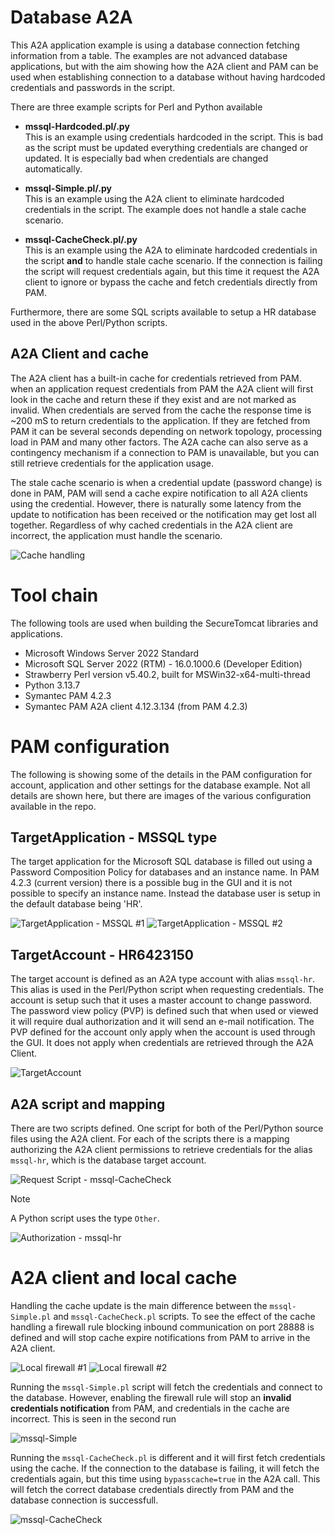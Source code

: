 # Database A2A

This A2A application example is using a database connection fetching information from a table. The examples are not advanced database applications, but with the aim showing how the A2A client and PAM can be used when establishing connection to a database without having hardcoded credentials and passwords in the script. 

There are three example scripts for Perl and Python available

- **mssql-Hardcoded.pl/.py**  
This is an example using credentials hardcoded in the script. This is bad as the script must be updated everything credentials are changed or updated. It is especially bad when credentials are changed automatically.

- **mssql-Simple.pl/.py**  
This is an example using the A2A client to eliminate hardcoded credentials in the script. The example does not handle a stale cache scenario.

- **mssql-CacheCheck.pl/.py**  
This is an example using the A2A to eliminate hardcoded credentials in the script **and** to handle stale cache scenario. If the connection is failing the script will request credentials again, but this time it request the A2A client to ignore or bypass the cache and fetch credentials directly from PAM.

Furthermore, there are some SQL scripts available to setup a HR database used in the above Perl/Python scripts. 


## A2A Client and cache

The A2A client has a built-in cache for credentials retrieved from PAM. when an application request credentials from PAM the A2A client will first look in the cache and return these if they exist and are not marked as invalid. When credentials are served from the cache the response time is ~200 mS to return credentials to the application. If they are fetched from PAM it can be several seconds depending on network topology, processing load in PAM and many other factors. The A2A cache can also serve as a contingency mechanism if a connection to PAM is unavailable, but you can still retrieve credentials for the application usage. 

The stale cache scenario is when a credential update (password change) is done in PAM, PAM will send a cache expire notification to all A2A clients using the credential. However, there is naturally some latency from the update to notification has been received or the notification may get lost all together. Regardless of why cached credentials in the A2A client are incorrect, the application must handle the scenario. 

![Cache handling](/Docs/images/A2A-CachedCredentials-ProcessFlow.png)

# Tool chain

The following tools are used when building the SecureTomcat libraries and applications.

- Microsoft Windows Server 2022 Standard
- Microsoft SQL Server 2022 (RTM) - 16.0.1000.6 (Developer Edition) 
- Strawberry Perl version v5.40.2, built for MSWin32-x64-multi-thread
- Python 3.13.7
- Symantec PAM 4.2.3
- Symantec PAM A2A client 4.12.3.134 (from PAM 4.2.3)

# PAM configuration

The following is showing some of the details in the PAM configuration for account, application and other settings for the database example. Not all details are shown here, but there are images of the various configuration available in the repo.

## TargetApplication - MSSQL type

The target application for the Microsoft SQL database is filled out using a Password Composition Policy for databases and an instance name. In PAM 4.2.3 (current version) there is a possible bug in the GUI and it is not possible to specify an instance name. Instead the database user is setup in the default database being 'HR'. 

![TargetApplication - MSSQL #1](/Docs/images/Database-A2A-TargetApplication-1.png)
![TargetApplication - MSSQL #2](/Docs/images/Database-A2A-TargetApplication-2.png)

## TargetAccount - HR6423150

The target account is defined as an A2A type account with alias `mssql-hr`. This alias is used in the Perl/Python script when requesting credentials. The account is setup such that it uses a master account to change password. The password view policy (PVP) is defined such that when used or viewed it will require dual authorization and it will send an e-mail notification. The PVP defined for the account only apply when the account is used through the GUI. It does not apply when credentials are retrieved through the A2A Client.

![TargetAccount](/Docs/images/Database-A2A-TargetAccount-1.png)

## A2A script and mapping

There are two scripts defined. One script for both of the Perl/Python source files using the A2A client. For each of the scripts there is a mapping authorizing the A2A client permissions to retrieve credentials for the alias `mssql-hr`, which is the database target account.

![Request Script - mssql-CacheCheck](/Docs/images/Database-A2A-Script-CacheCheck.png)

> [!NOTE]
> A Python script uses the type `Other`.


![Authorization - mssql-hr](/Docs/images/Database-A2A-Mapping-CacheCheck.png)

# A2A client and local cache

Handling the cache update is the main difference between the `mssql-Simple.pl` and `mssql-CacheCheck.pl` scripts. To see the effect of the cache handling a firewall rule blocking inbound communication on port 28888 is defined and will stop cache expire notifications from PAM to arrive in the A2A client.

![Local firewall #1](/Docs/images/Database-A2A-Firewall-1.png)
![Local firewall #2](/Docs/images/Database-A2A-Firewall-2.png)

Running the `mssql-Simple.pl` script will fetch the credentials and connect to the database. However, enabling the firewall rule will stop an **invalid credentials notification** from PAM, and credentials in the cache are incorrect. This is seen in the second run

![mssql-Simple](/Docs/images/Database-A2A-Perl-Simple.png)

Running the `mssql-CacheCheck.pl` is different and it will first fetch credentials using the cache. If the connection to the database is failing, it will fetch the credentials again, but this time using `bypasscache=true` in the A2A call. This will fetch the correct database credentials directly from PAM and the database connection is successfull.

![mssql-CacheCheck](/Docs/images/Database-A2A-Perl-CacheCheck.png)

